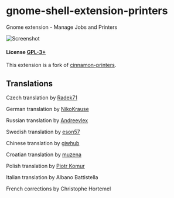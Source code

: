 # gnome-shell-extension-printers
Gnome extension - Manage Jobs and Printers

![Screenshot](https://raw.githubusercontent.com/linux-man/gnome-shell-extension-printers/master/screenshot.png)

#### License [GPL-3+](LICENSE)

This extension is a fork of [cinnamon-printers](https://github.com/linux-man/cinnamon-printers).

## Translations

Czech translation by [Radek71](https://github.com/Radek71)

German translation by [NikoKrause](https://github.com/NikoKrause)

Russian translation by [Andreevlex](https://github.com/Andreevlex)

Swedish translation by [eson57](https://github.com/eson57)

Chinese translation by [giwhub](https://github.com/giwhub)

Croatian translation by [muzena](https://github.com/muzena)

Polish translation by [Piotr Komur](https://github.com/pkomur)

Italian translation by Albano Battistella

French corrections by Christophe Hortemel
